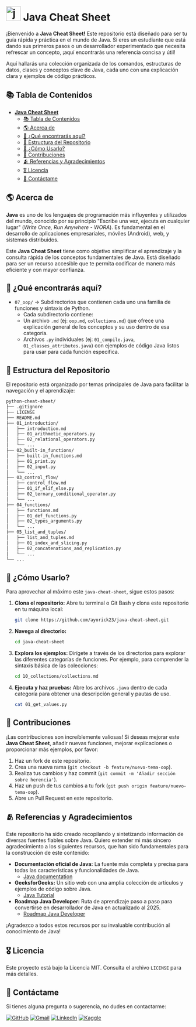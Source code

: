 # <img width="40" height="40" src="https://img.icons8.com/?size=100&id=13679&format=png&color=000000" alt="java"> **Java Cheat Sheet**

¡Bienvenido a **Java Cheat Sheet!** Este repositorio está diseñado para ser tu guía rápida y práctica en el mundo de Java. Si eres un estudiante que está dando sus primeros pasos o un desarrollador experimentado que necesita refrescar un concepto, ¡aquí encontrarás una referencia concisa y útil!

Aquí hallarás una colección organizada de los comandos, estructuras de datos, clases y conceptos clave de Java, cada uno con una explicación clara y ejemplos de código prácticos.

## 📚 Tabla de Contenidos

- [ **Java Cheat Sheet**](#-java-cheat-sheet)
  - [📚 Tabla de Contenidos](#-tabla-de-contenidos)
  - [🌎 Acerca de](#-acerca-de)
  - [🚀 ¿Qué encontrarás aquí?](#-qué-encontrarás-aquí)
  - [📂 Estructura del Repositorio](#-estructura-del-repositorio)
  - [📝 ¿Cómo Usarlo?](#-cómo-usarlo)
  - [🤝 Contribuciones](#-contribuciones)
  - [🫂 Referencias y Agradecimientos](#-referencias-y-agradecimientos)
  - [🎖️ Licencia](#️-licencia)
  - [📩 Contáctame](#-contáctame)

## 🌎 Acerca de

**Java** es uno de los lenguajes de programación más influyentes y utilizados del mundo, conocido por su principio "Escribe una vez, ejecuta en cualquier lugar" (_Write Once, Run Anywhere - WORA_). Es fundamental en el desarrollo de aplicaciones empresariales, móviles (Android), web, y sistemas distribuidos.

Este **Java Cheat Sheet** tiene como objetivo simplificar el aprendizaje y la consulta rápida de los conceptos fundamentales de Java. Está diseñado para ser un recurso accesible que te permita codificar de manera más eficiente y con mayor confianza.

## 🚀 ¿Qué encontrarás aquí?

- `07_oop/` → Subdirectorios que contienen cada uno una familia de funciones y sintaxis de Python.
  - Cada subdirectorio contiene:
  - Un archivo `.md` (ej: `oop.md`, `collections.md`) que ofrece una explicación general de los conceptos y su uso dentro de esa categoría.
  - Archivos `.py` individuales (ej: `01_compile.java`, `01_classes_attributes.java`) con ejemplos de código Java listos para usar para cada función específica.

## 📂 Estructura del Repositorio

El repositorio está organizado por temas principales de Java para facilitar la navegación y el aprendizaje:

```bash
python-cheat-sheet/
├── .gitignore
├── LICENSE
├── README.md
├── 01_introduction/
│   ├── introduction.md
│   ├── 01_arithmetic_operators.py
│   ├── 02_relational_operators.py
│   └── ...
├── 02_built-in_functions/
│   ├── built-in_functions.md
│   ├── 01_print.py
│   ├── 02_input.py
│   └── ...
├── 03_control_flow/
│   ├── control_flow.md
│   ├── 01_if_elif_else.py
│   ├── 02_ternary_conditional_operator.py
│   └── ...
├── 04_functions/
│   ├── functions.md
│   ├── 01_def_functions.py
│   ├── 02_types_arguments.py
│   └── ...
├── 05_list_and_tuples/
│   ├── list_and_tuples.md
│   ├── 01_index_and_slicing.py
│   ├── 02_concatenations_and_replication.py
│   └── ...
└── ...
```

## 📝 ¿Cómo Usarlo?

Para aprovechar al máximo este `java-cheat-sheet`, sigue estos pasos:

1. **Clona el repositorio:** Abre tu terminal o Git Bash y clona este repositorio en tu máquina local:

   ```bash
   git clone https://github.com/ayorick23/java-cheat-sheet.git
   ```

2. **Navega al directorio:**

   ```bash
   cd java-cheat-sheet
   ```

3. **Explora los ejemplos:** Dirígete a través de los directorios para explorar las diferentes categorías de funciones. Por ejemplo, para comprender la sintaxis básica de las colecciones:

   ```bash
   cd 10_collections/collections.md
   ```

4. **Ejecuta y haz pruebas:** Abre los archivos `.java` dentro de cada categoría para obtener una descripción general y pautas de uso.

   ```bash
   cat 01_get_values.py
   ```

## 🤝 Contribuciones

¡Las contribuciones son increíblemente valiosas! Si deseas mejorar este **Java Cheat Sheet**, añadir nuevas funciones, mejorar explicaciones o proporcionar más ejemplos, por favor:

1. Haz un fork de este repositorio.
2. Crea una nueva rama (`git checkout -b feature/nuevo-tema-oop`).
3. Realiza tus cambios y haz commit (`git commit -m 'Añadir sección sobre herencia'`).
4. Haz un push de tus cambios a tu fork (`git push origin feature/nuevo-tema-oop`).
5. Abre un Pull Request en este repositorio.

## 🫂 Referencias y Agradecimientos

Este repositorio ha sido creado recopilando y sintetizando información de diversas fuentes fiables sobre Java. Quiero extender mi más sincero agradecimiento a los siguientes recursos, que han sido fundamentales para la construcción de este contenido:

- **Documentación oficial de Java:** La fuente más completa y precisa para todas las características y funcionalidades de Java.
  - [Java documentation](https://docs.oracle.com/en/java/)
- **GeeksforGeeks:** Un sitio web con una amplia colección de artículos y ejemplos de código sobre Java.
  - [Java Tutorial](https://www.geeksforgeeks.org/java/java/)
- **Roadmap Java Developer:** Ruta de aprendizaje paso a paso para convertirse en desarrollador de Java en actualizado al 2025.
  - [Roadmap Java Developer](https://roadmap.sh/java)

¡Agradezco a todos estos recursos por su invaluable contribución al conocimiento de Java!

## 🎖️ Licencia

Este proyecto está bajo la Licencia MIT. Consulta el archivo `LICENSE` para más detalles.

## 📩 Contáctame

Si tienes alguna pregunta o sugerencia, no dudes en contactarme:

[![GitHub](https://img.shields.io/badge/-GitHub-181717?style=flat&logo=github&logoColor=white)](https://github.com/ayorick23)
[![Gmail](https://img.shields.io/badge/-Email-D14836?style=flat&logo=gmail&logoColor=white)](mailto:mayorickhenry@gmail.com)
[![LinkedIn](https://img.shields.io/badge/-LinkedIn-blue?style=flat&logo=linkedin&logoColor=white)](https://linkedin.com/in/dereckmendez/)
[![Kaggle](https://img.shields.io/badge/-Kaggle-181717?style=flat&logo=kaggle&logoColor=white)](https://www.kaggle.com/dereckmendez)
